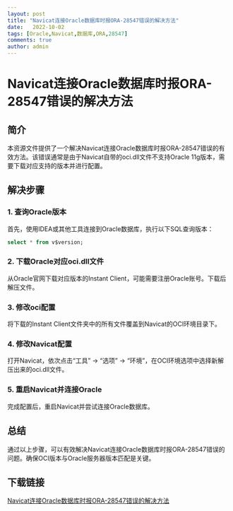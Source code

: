 ```yaml
---
layout: post
title: "Navicat连接Oracle数据库时报ORA-28547错误的解决方法"
date:   2022-10-02
tags: [Oracle,Navicat,数据库,ORA,28547]
comments: true
author: admin
---
```

# Navicat连接Oracle数据库时报ORA-28547错误的解决方法

## 简介
本资源文件提供了一个解决Navicat连接Oracle数据库时报ORA-28547错误的有效方法。该错误通常是由于Navicat自带的oci.dll文件不支持Oracle 11g版本，需要下载对应支持的版本并进行配置。

## 解决步骤

### 1. 查询Oracle版本
首先，使用IDEA或其他工具连接到Oracle数据库，执行以下SQL查询版本：
```sql
select * from v$version;
```

### 2. 下载Oracle对应oci.dll文件
从Oracle官网下载对应版本的Instant Client，可能需要注册Oracle账号。下载后解压文件。

### 3. 修改oci配置
将下载的Instant Client文件夹中的所有文件覆盖到Navicat的OCI环境目录下。

### 4. 修改Navicat配置
打开Navicat，依次点击“工具” -> “选项” -> “环境”，在OCI环境选项中选择新解压出来的oci.dll文件。

### 5. 重启Navicat并连接Oracle
完成配置后，重启Navicat并尝试连接Oracle数据库。

## 总结
通过以上步骤，可以有效解决Navicat连接Oracle数据库时报ORA-28547错误的问题。确保OCI版本与Oracle服务器版本匹配是关键。

## 下载链接

[Navicat连接Oracle数据库时报ORA-28547错误的解决方法](https://pan.quark.cn/s/a68aacec7fe3)